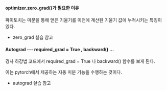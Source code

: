 #### optimizer.zero_grad()가 필요한 이유

파이토치는 미분을 통해 얻은 기울기를 이전에 계산된 기울기 값에 누적시키는 특징이 있다.

  - zero_grad 실습 참고

#### Autograd --- required_grad = True , backward() ...

경사 하강법 코드에서 required_grad = True 나 backward() 함수를 보게 된다.

이는 pytorch에서 제공하는 자동 미분 기능을 수행하는 것이다.

  - autograd 실습 참고 



